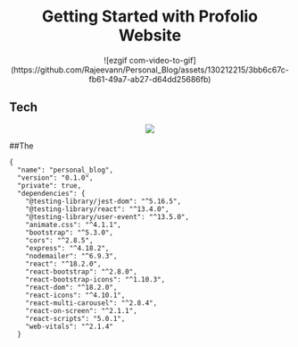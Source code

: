 <h1 align="center">Getting Started with Profolio Website</h1> 



<p align="center">
![ezgif com-video-to-gif](https://github.com/Rajeevann/Personal_Blog/assets/130212215/3bb6c67c-fb61-49a7-ab27-d64dd25686fb)
</p>

## Tech 
<p align="center">
  <a href="https://skillicons.dev">
    <img src="https://skillicons.dev/icons?i=html,css,react,node,express" />
  </a>
</p>

##The 
```
{
  "name": "personal_blog",
  "version": "0.1.0",
  "private": true,
  "dependencies": {
    "@testing-library/jest-dom": "^5.16.5",
    "@testing-library/react": "^13.4.0",
    "@testing-library/user-event": "^13.5.0",
    "animate.css": "^4.1.1",
    "bootstrap": "^5.3.0",
    "cors": "^2.8.5",
    "express": "^4.18.2",
    "nodemailer": "^6.9.3",
    "react": "^18.2.0",
    "react-bootstrap": "^2.8.0",
    "react-bootstrap-icons": "^1.10.3",
    "react-dom": "^18.2.0",
    "react-icons": "^4.10.1",
    "react-multi-carousel": "^2.8.4",
    "react-on-screen": "^2.1.1",
    "react-scripts": "5.0.1",
    "web-vitals": "^2.1.4"
  }
  ```
